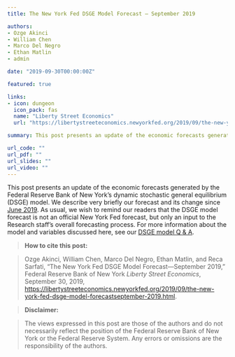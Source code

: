 ```yaml
---
title: The New York Fed DSGE Model Forecast — September 2019

authors: 
- Ozge Akinci
- William Chen
- Marco Del Negro
- Ethan Matlin
- admin

date: "2019-09-30T00:00:00Z"

featured: true

links:
- icon: dungeon
  icon_pack: fas
  name: "Liberty Street Economics"
  url: "https://libertystreeteconomics.newyorkfed.org/2019/09/the-new-york-fed-dsge-model-forecastseptember-2019.html"

summary: This post presents an update of the economic forecasts generated by the Federal Reserve Bank of New York’s dynamic stochastic general equilibrium (DSGE) model. 

url_code: ""
url_pdf: ""
url_slides: ""
url_video: ""
---
```


This post presents an update of the economic forecasts generated by the Federal Reserve Bank of New York’s dynamic stochastic general equilibrium (DSGE) model. We describe very briefly our forecast and its change since [June 2019](https://libertystreeteconomics.newyorkfed.org/2019/06/the-new-york-fed-dsge-model-forecastjune-2019.html). As usual, we wish to remind our readers that the DSGE model forecast is not an official New York Fed forecast, but only an input to the Research staff’s overall forecasting process. For more information about the model and variables discussed here, see our [DSGE model Q & A](https://www.newyorkfed.org/medialibrary/media/research/blog/2018/LSE_dsge-forecast-appendix).

> **How to cite this post:**

> Ozge Akinci, William Chen, Marco Del Negro, Ethan Matlin, and Reca Sarfati, “The New York Fed DSGE Model Forecast—September 2019,” Federal Reserve Bank of New York *Liberty Street Economics*, September 30, 2019, https://libertystreeteconomics.newyorkfed.org/2019/09/the-new-york-fed-dsge-model-forecastseptember-2019.html.

> **Disclaimer:**

> The views expressed in this post are those of the authors and do not necessarily reflect the position of the Federal Reserve Bank of New York or the Federal Reserve System. Any errors or omissions are the responsibility of the authors.
